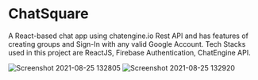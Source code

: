 # ChatSquare
A React-based chat app using chatengine.io Rest API and has features of creating groups and Sign-In with any valid Google Account. 
Tech Stacks used in this project are ReactJS, Firebase Authentication,  ChatEngine API.


![Screenshot 2021-08-25 132805](https://user-images.githubusercontent.com/66297774/130751139-448e5679-70b8-4eb6-af81-114c8d519e8f.png)
![Screenshot 2021-08-25 132920](https://user-images.githubusercontent.com/66297774/130751200-1da958ea-3da4-4ca9-92a4-306414ee20d4.png)




